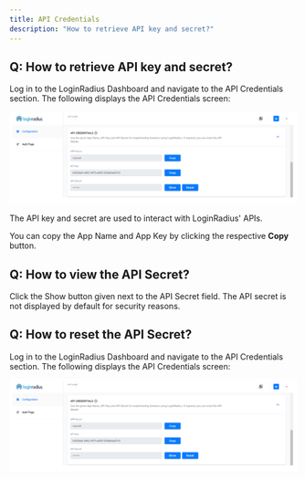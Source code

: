 ```yaml
---
title: API Credentials
description: "How to retrieve API key and secret?"
---
```


## Q: How to retrieve API key and secret?

Log in to the LoginRadius Dashboard and navigate to the API Credentials section.
The following displays the API Credentials screen:

<div style="text-align:center">
  <img src="../assets/apikey_1.png" alt="invalid_scopes">
</div>

The API key and secret are used to interact with LoginRadius' APIs.

You can copy the App Name and App Key by clicking the respective **Copy** button.
## Q: How to view the API Secret?

Click the Show button given next to the API Secret field. The API secret is not displayed by default for security reasons.

## Q: How to reset the API Secret?

Log in to the LoginRadius Dashboard and navigate to the API Credentials section.
The following displays the API Credentials screen:

<div style="text-align:center">
  <img src="../assets/apikey_1.png" alt="invalid_scopes">
</div>